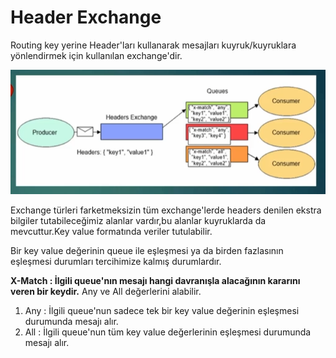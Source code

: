 # Header Exchange 

Routing key yerine Header'ları kullanarak mesajları kuyruk/kuyruklara yönlendirmek için kullanılan exchange'dir.

![Header Exchane](header-exchange.png)

Exchange türleri farketmeksizin tüm exchange'lerde  headers denilen ekstra bilgiler tutabileceğimiz alanlar vardır,bu alanlar kuyruklarda da mevcuttur.Key value formatında veriler tutulabilir.

Bir key value değerinin queue ile eşleşmesi ya da birden fazlasının eşleşmesi durumları tercihimize kalmış durumlardır.

<strong>X-Match : İlgili queue'nın mesajı hangi davranışla alacağının kararını veren bir keydir.</strong>
Any ve All değerlerini alabilir.
1. Any : İlgili queue'nun sadece tek bir key value değerinin eşleşmesi durumunda mesajı alır.
2. All : İlgili queue'nun tüm key value değerlerinin eşleşmesi durumunda mesajı alır.